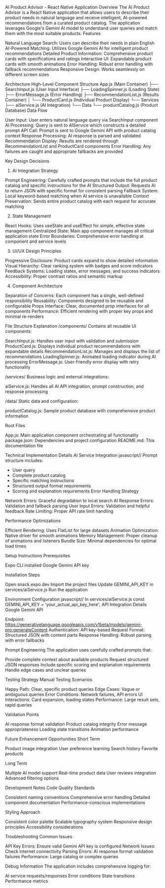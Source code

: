 AI Product Advisor - React Native Application
Overview
The AI Product Advisor is a React Native application that allows users to describe their product needs in natural language and receive intelligent, AI-powered recommendations from a curated product catalog. The application leverages Google's Gemini AI model to understand user queries and match them with the most suitable products.
Features

Natural Language Search: Users can describe their needs in plain English
AI-Powered Matching: Utilizes Google Gemini AI for intelligent product recommendations
Detailed Product Information: Comprehensive product cards with specifications and ratings
Interactive UI: Expandable product cards with smooth animations
Error Handling: Robust error handling with fallback recommendations
Responsive Design: Works seamlessly on different screen sizes

Architecture
High-Level Component Structure
App.js (Main Container)
├── SearchInput.js (User Input Interface)
├── LoadingSpinner.js (Loading State)
├── ErrorMessage.js (Error Handling)
├── RecommendationList.js (Results Container)
│   └── ProductCard.js (Individual Product Display)
└── Services
    ├── aiService.js (AI Integration)
    └── Data
        └── productCatalog.js (Product Database)
Data Flow

User Input: User enters natural language query via SearchInput component
AI Processing: Query is sent to AIService which constructs a detailed prompt
API Call: Prompt is sent to Google Gemini API with product catalog context
Response Processing: AI response is parsed and validated
Recommendation Display: Results are rendered through RecommendationList and ProductCard components
Error Handling: Any failures are caught and appropriate fallbacks are provided

Key Design Decisions
1. AI Integration Strategy

Prompt Engineering: Carefully crafted prompts that include the full product catalog and specific instructions for the AI
Structured Output: Requests AI to return JSON with specific format for consistent parsing
Fallback System: Local keyword-based matching when AI service is unavailable
Context Preservation: Sends entire product catalog with each request for accurate matching

2. State Management

React Hooks: Uses useState and useEffect for simple, effective state management
Centralized State: Main app component manages all critical application state
Error Boundaries: Comprehensive error handling at component and service levels

3. UI/UX Design Principles

Progressive Disclosure: Product cards expand to show detailed information
Visual Hierarchy: Clear ranking system with badges and score indicators
Feedback Systems: Loading states, error messages, and success indicators
Accessibility: Proper contrast ratios and semantic markup

4. Component Architecture

Separation of Concerns: Each component has a single, well-defined responsibility
Reusability: Components designed to be reusable and configurable
Props Interface: Clear, documented prop interfaces for all components
Performance: Efficient rendering with proper key props and minimal re-renders

File Structure Explanation
/components/
Contains all reusable UI components:

SearchInput.js: Handles user input with validation and submission
ProductCard.js: Displays individual product recommendations with expandable details
RecommendationList.js: Manages and displays the list of recommendations
LoadingSpinner.js: Animated loading indicator during AI processing
ErrorMessage.js: User-friendly error display with retry functionality

/services/
Business logic and external integrations:

aiService.js: Handles all AI API integration, prompt construction, and response processing

/data/
Static data and configuration:

productCatalog.js: Sample product database with comprehensive product information

Root Files

App.js: Main application component orchestrating all functionality
package.json: Dependencies and project configuration
README.md: This documentation file

Technical Implementation Details
AI Service Integration
javascript// Prompt structure includes:
- User query
- Complete product catalog
- Specific matching instructions
- Structured output format requirements
- Scoring and explanation requirements
Error Handling Strategy

Network Errors: Graceful degradation to local search
AI Response Errors: Validation and fallback parsing
User Input Errors: Validation and helpful feedback
Rate Limiting: Proper API rate limit handling

Performance Optimizations

Efficient Rendering: Uses FlatList for large datasets
Animation Optimization: Native driver for smooth animations
Memory Management: Proper cleanup of animations and listeners
Bundle Size: Minimal dependencies for optimal load times

Setup Instructions
Prerequisites

Expo CLI installed
Google Gemini API key

Installation Steps

Open snack.expo.dev
Import the project files
Update GEMINI_API_KEY in services/aiService.js
Run the application

Environment Configuration
javascript// In services/aiService.js
const GEMINI_API_KEY = 'your_actual_api_key_here';
API Integration Details
Google Gemini API

Endpoint: https://generativelanguage.googleapis.com/v1beta/models/gemini-pro:generateContent
Authentication: API key-based
Request Format: Structured JSON with content parts
Response Handling: Robust parsing with error fallbacks

Prompt Engineering
The application uses carefully crafted prompts that:

Provide complete context about available products
Request structured JSON responses
Include specific scoring and explanation requirements
Handle edge cases and unclear queries

Testing Strategy
Manual Testing Scenarios

Happy Path: Clear, specific product queries
Edge Cases: Vague or ambiguous queries
Error Conditions: Network failures, API errors
UI Interactions: Card expansion, loading states
Performance: Large result sets, rapid queries

Validation Points

AI response format validation
Product catalog integrity
Error message appropriateness
Loading state transitions
Animation performance

Future Enhancement Opportunities
Short Term

Product image integration
User preference learning
Search history
Favorite products

Long Term

Multiple AI model support
Real-time product data
User reviews integration
Advanced filtering options

Development Notes
Code Quality Standards

Consistent naming conventions
Comprehensive error handling
Detailed component documentation
Performance-conscious implementations

Styling Approach

Consistent color palette
Scalable typography system
Responsive design principles
Accessibility considerations

Troubleshooting
Common Issues

API Key Errors: Ensure valid Gemini API key is configured
Network Issues: Check internet connectivity
Parsing Errors: AI response format validation failures
Performance: Large catalog or complex queries

Debug Information
The application includes comprehensive logging for:

AI service requests/responses
Error conditions
State transitions
Performance metrics
